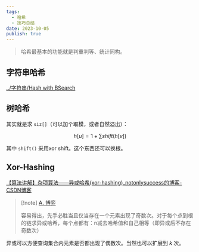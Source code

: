 ```yaml
---
tags:
  - 哈希
  - 技巧总结
date: 2023-10-05
publish: true
---
```

> 哈希最基本的功能就是判重判等、统计同构。

## 字符串哈希

[../字符串/Hash with BSearch](../%E5%AD%97%E7%AC%A6%E4%B8%B2/Hash%20with%20BSearch.md)

## 树哈希

其实就是求 `siz[]`（可以加个取模，或者自然溢出）：

$$
h[u]=1+\sum\limits shift(h[v])
$$

其中 `shift()` 采用xor shift。这个东西还可以换根。
## Xor-Hashing

[【算法讲解】杂项算法——异或哈希(xor-hashing)\_notonlysuccess的博客-CSDN博客](https://blog.csdn.net/notonlysuccess/article/details/130959107)

> [!note] [A. 博弈](https://tg.hszxoj.com/contest/800/problem/1)
>
> 容易得出，先手必胜当且仅当存在一个元素出现了奇数次。对于每个点到根的链求异或哈希，每个点都有：n减去哈希值和自己相等（即异或后不存在奇数次）
>

异或可以方便查询集合内元素是否都出现了偶数次。当然也可以扩展到 $k$ 次。